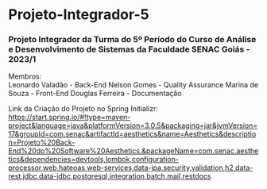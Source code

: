 # Projeto-Integrador-5
### Projeto Integrador da Turma do 5º Período do Curso de Análise e Desenvolvimento de Sistemas da Faculdade SENAC Goiás - 2023/1
Membros:  
Leonardo Valadão - Back-End
Nelson Gomes - Quality Assurance
Marina de Souza - Front-End
Douglas Ferreira - Documentação

Link da Criação do Projeto no Spring Initializr:
https://start.spring.io/#!type=maven-project&language=java&platformVersion=3.0.5&packaging=jar&jvmVersion=17&groupId=com.senac&artifactId=aesthetics&name=Aesthetics&description=Projeto%20Back-End%20do%20Software%20Aesthetics.&packageName=com.senac.aesthetics&dependencies=devtools,lombok,configuration-processor,web,hateoas,web-services,data-jpa,security,validation,h2,data-rest,jdbc,data-jdbc,postgresql,integration,batch,mail,restdocs
